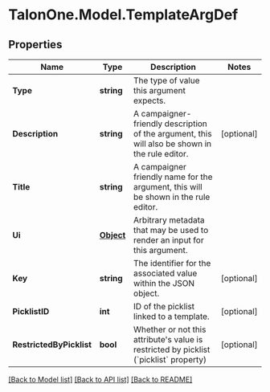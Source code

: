 # TalonOne.Model.TemplateArgDef
## Properties

Name | Type | Description | Notes
------------ | ------------- | ------------- | -------------
**Type** | **string** | The type of value this argument expects. | 
**Description** | **string** | A campaigner-friendly description of the argument, this will also be shown in the rule editor. | [optional] 
**Title** | **string** | A campaigner friendly name for the argument, this will be shown in the rule editor. | 
**Ui** | [**Object**](.md) | Arbitrary metadata that may be used to render an input for this argument. | 
**Key** | **string** | The identifier for the associated value within the JSON object. | [optional] 
**PicklistID** | **int** | ID of the picklist linked to a template. | [optional] 
**RestrictedByPicklist** | **bool** | Whether or not this attribute&#39;s value is restricted by picklist (&#x60;picklist&#x60; property) | [optional] 

[[Back to Model list]](../README.md#documentation-for-models) [[Back to API list]](../README.md#documentation-for-api-endpoints) [[Back to README]](../README.md)

